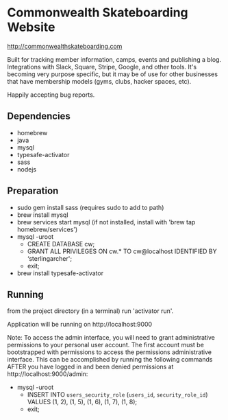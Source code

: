 Commonwealth Skateboarding Website
=============

http://commonwealthskateboarding.com

Built for tracking member information, camps, events and publishing a blog. Integrations with Slack, Square, Stripe, Google, and other tools. It's becoming very purpose specific, but it may be of use for other businesses that have membership models (gyms, clubs, hacker spaces, etc).

Happily accepting bug reports.

Dependencies
-------

* homebrew
* java
* mysql
* typesafe-activator
* sass
* nodejs

Preparation
-------

* sudo gem install sass (requires sudo to add to path)
* brew install mysql
* brew services start mysql (if not installed, install with 'brew tap homebrew/services')
* mysql -uroot
 	* CREATE DATABASE cw;
	* GRANT ALL PRIVILEGES ON cw.* TO cw@localhost IDENTIFIED BY ‘sterlingarcher';
	* exit;
* brew install typesafe-activator

Running
-------

from the project directory (in a terminal) run 'activator run'.

Application will be running on http://localhost:9000

Note: To access the admin interface, you will need to grant administrative permissions to your personal user account.
The first account must be bootstrapped with permissions to access the permissions administrative interface. This can be
accomplished by running the following commands AFTER you have logged in and been denied permissions at
http://localhost:9000/admin:

* mysql -uroot
    * INSERT INTO `users_security_role` (`users_id`, `security_role_id`) VALUES (1, 2), (1, 5), (1, 6), (1, 7), (1, 8);
    * exit;